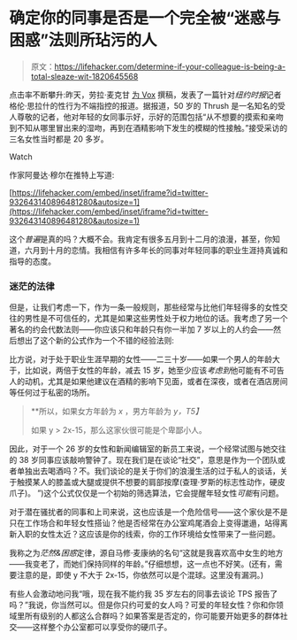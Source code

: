 # 确定你的同事是否是一个完全被“迷惑与困惑”法则所玷污的人

> 原文：<https://lifehacker.com/determine-if-your-colleague-is-being-a-total-sleaze-wit-1820645568>

点击率不断攀升:昨天，劳拉·麦克甘 [为 Vox](https://www.vox.com/policy-and-politics/2017/11/20/16678094/glenn-thrush-new-york-times) 撰稿，发表了一篇针对*纽约时报*记者格伦·思拉什的性行为不端指控的报道。据报道，50 岁的 Thrush 是一名知名的受人尊敬的记者，他对年轻的女同事示好，示好的范围包括“从不想要的摸索和亲吻到不知从哪里冒出来的湿吻，再到在酒精影响下发生的模糊的性接触。”接受采访的三名女性当时都是 20 多岁。

Watch

作家阿曼达·穆尔在推特上写道:

 [https://lifehacker.com/embed/inset/iframe?id=twitter-932643140896481280&autosize=1](https://lifehacker.com/embed/inset/iframe?id=twitter-932643140896481280&autosize=1) 

这个*普遍*是真的吗？大概不会。我肯定有很多五月到十二月的浪漫，甚至，你知道，六月到十月的恋情。我相信有许多年长的同事对年轻同事的职业生涯持真诚和指导的态度。

### 迷茫的法律

但是，让我们考虑一下，作为一条一般规则，那些经常与比他们年轻得多的女性交往的男性是不可信任的，尤其是如果这些男性处于权力地位的话。我考虑了另一个著名的约会代数法则——你应该只和年龄只有你一半加 7 岁以上的人约会——然后想出了这个新的公式作为一个不错的经验法则:

比方说，对于处于职业生涯早期的女性——二三十岁——如果一个男人的年龄大于，比如说，两倍于女性的年龄，减去 15 岁，她至少应该*考虑到*他可能有不可告人的动机，尤其是如果他建议在酒精的影响下见面，或者在深夜，或者在酒店房间等任何过于私密的场所。

> **所以，如果女方年龄为 *x* ，男方年龄为 *y，*T5】**
> 
> 如果 y > 2x-15，那么这家伙很可能是个卑鄙小人。

因此，对于一个 26 岁的女性和新闻编辑室的新员工来说，一个经常试图与她交往的 38 岁同事应该敲响警钟了。现在我们是在谈论“社交”，意思是作为一个团队或者单独出去喝酒吗？不。我们谈论的是关于你们的浪漫生活的过于私人的谈话，关于触摸某人的膝盖或大腿或提供不想要的肩部按摩(查理·罗斯的标志性动作，硬皮爪子)。 ”)这个公式仅仅是一个初始的筛选算法，它会提醒年轻女性*可能*有问题。

对于潜在骚扰者的同事和上司来说，这也应该是一个危险信号——这个家伙是不是只在工作场合和年轻女性搭讪？他是否经常在办公室鸡尾酒会上变得邋遢，站得离新入职的女性太近？这应该是你的线索，你的工作环境给女性带来了一些问题。

我称之为*茫然&困惑*定律，源自马修·麦康纳的名句“这就是我喜欢高中女生的地方——我变老了，而她们保持同样的年龄。”仔细想想，这一点也不好笑。(还有，需要注意的是，即使 y 不大于 2x-15，你依然可以是个混球。这里没有漏洞。)

有些人会激动地问我“哦，现在我不能约我 35 岁左右的同事去谈论 TPS 报告了吗？”我说，你当然可以。但是你只约可爱的女人吗？可爱的年轻女性？你和你领域里所有级别的人都这么合群吗？如果答案是否定的，你可能要开始更多的群体社交——这样整个办公室都可以享受你的硬爪子。